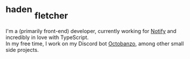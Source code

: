 <h1>
<sup>haden</sup>
<sub>fletcher</sub>
</h1>

I'm a (primarily front-end) developer, currently working for [Notify](https://notify.me) and incredibly in love with TypeScript.
<br />
In my free time, I work on my Discord bot [Octobanzo](https://github.com/octobanzo/octobanzo),
among other small side projects.

<!-- I'll add more later, just wanted to add a little intro for now :) -->
